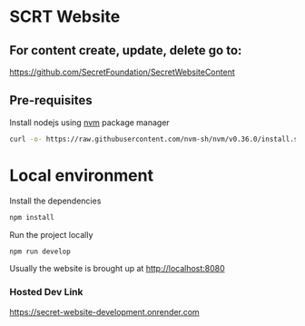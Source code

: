 # SCRT Website

## For content create, update, delete go to:
https://github.com/SecretFoundation/SecretWebsiteContent

## Pre-requisites

Install nodejs using [nvm](https://github.com/nvm-sh/nvm#install--update-script) package manager

```bash
curl -o- https://raw.githubusercontent.com/nvm-sh/nvm/v0.36.0/install.sh | bash
```

# Local environment

Install the dependencies

```bash
npm install
```

Run the project locally

```bash
npm run develop
```

Usually the website is brought up at [http://localhost:8080](http://localhost:8080)

### Hosted Dev Link
https://secret-website-development.onrender.com
